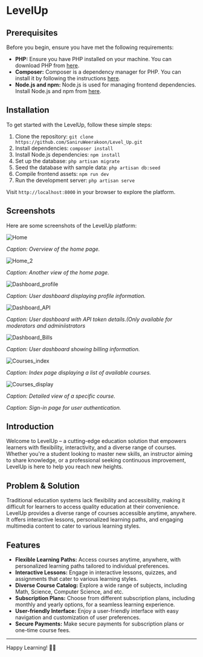 # LevelUp

## Prerequisites

Before you begin, ensure you have met the following requirements:

- **PHP:** Ensure you have PHP installed on your machine. You can download PHP from [here](https://www.php.net/downloads).
- **Composer:** Composer is a dependency manager for PHP. You can install it by following the instructions [here](https://getcomposer.org/download/).
- **Node.js and npm:** Node.js is used for managing frontend dependencies. Install Node.js and npm from [here](https://nodejs.org/).
  
## Installation

To get started with the LevelUp, follow these simple steps:

1. Clone the repository: `git clone https://github.com/SaniruWeerakoon/Level_Up.git`
2. Install dependencies: `composer install`
3. Install Node.js dependencies: `npm install`
4. Set up the database: `php artisan migrate`
5. Seed the database with sample data: `php artisan db:seed`
6. Compile frontend assets: `npm run dev`
7. Run the development server: `php artisan serve`

Visit `http://localhost:8000` in your browser to explore the platform.

## Screenshots

Here are some screenshots of the LevelUp platform:

![Home](https://github.com/SaniruWeerakoon/Level_Up/assets/113242751/11234658-91fa-4ed2-8f1e-e8c479b18413)

*Caption: Overview of the home page.*

![Home_2](https://github.com/SaniruWeerakoon/Level_Up/assets/113242751/56488c0a-b285-493e-a7a8-0faeb9f41104)

*Caption: Another view of the home page.*   

![Dashboard_profile](https://github.com/SaniruWeerakoon/Level_Up/assets/113242751/262ad249-74c0-4203-be90-4a2e71c3daf9)


*Caption: User dashboard displaying profile information.*

![Dashboard_API](https://github.com/SaniruWeerakoon/Level_Up/assets/113242751/263c0ff3-bd08-455b-a831-b10c1f94c47e)


*Caption: User dashboard with API token details.(Only available for moderators and adminiistrators*

![Dashboard_Bills](https://github.com/SaniruWeerakoon/Level_Up/assets/113242751/04ac7810-72ae-46ad-ac60-9bb99563f803)


*Caption: User dashboard showing billing information.*

![Courses_index](https://github.com/SaniruWeerakoon/Level_Up/assets/113242751/debbbfdd-7665-41b6-80ae-c37e674df4f7)

*Caption: Index page displaying a list of available courses.*

![Courses_display](https://github.com/SaniruWeerakoon/Level_Up/assets/113242751/423ac14d-93a5-4376-8ab6-dc055cc7c97e)

*Caption: Detailed view of a specific course.*





*Caption: Sign-in page for user authentication.*


## Introduction
Welcome to LevelUp – a cutting-edge education solution that empowers learners with flexibility, interactivity, and a diverse range of courses. Whether you're a student looking to master new skills, an instructor aiming to share knowledge, or a professional seeking continuous improvement, LevelUp is here to help you reach new heights.

## Problem & Solution
Traditional education systems lack flexibility and accessibility, making it difficult for learners to access quality education at their convenience. LevelUp provides a diverse range of courses accessible anytime, anywhere. It offers interactive lessons, personalized learning paths, and engaging multimedia content to cater to various learning styles.

## Features

- **Flexible Learning Paths:** Access courses anytime, anywhere, with personalized learning paths tailored to individual preferences.
- **Interactive Lessons:** Engage in interactive lessons, quizzes, and assignments that cater to various learning styles.
- **Diverse Course Catalog:** Explore a wide range of subjects, including Math, Science, Computer Science, and etc.
- **Subscription Plans:** Choose from different subscription plans, including monthly and yearly options, for a seamless learning experience.
- **User-friendly Interface:** Enjoy a user-friendly interface with easy navigation and customization of user preferences.
- **Secure Payments:** Make secure payments for subscription plans or one-time course fees.





---

Happy Learning! 🚀✨

